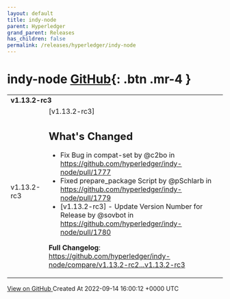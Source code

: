 ```yaml
---
layout: default
title: indy-node
parent: Hyperledger
grand_parent: Releases
has_children: false
permalink: /releases/hyperledger/indy-node
---
```


# indy-node <span class="fs-3 right-align">[GitHub](https://github.com/hyperledger/indy-node){: .btn .mr-4 }</span>


<div>
    <table>
        <tr>
            <td colspan="2">
                <b>
                    v1.13.2-rc3
                </b>
            </td>
        </tr>
        <tr>
            <td>
                <span class="chip">
                    v1.13.2-rc3
                </span>
            </td>
            <td>
                [v1.13.2-rc3] 

## What's Changed
* Fix Bug in compat-set by @c2bo in https://github.com/hyperledger/indy-node/pull/1777
* Fixed prepare_package Script by @pSchlarb in https://github.com/hyperledger/indy-node/pull/1779
* [v1.13.2-rc3] - Update Version Number for Release by @sovbot in https://github.com/hyperledger/indy-node/pull/1780


**Full Changelog**: https://github.com/hyperledger/indy-node/compare/v1.13.2-rc2...v1.13.2-rc3
            </td>
        </tr>
    </table>
    <a href="https://github.com/hyperledger/indy-node/releases/tag/v1.13.2-rc3" class=".btn">
        View on GitHub
    </a>
    <span class="right-align">
        Created At 2022-09-14 16:00:12 +0000 UTC
    </span>
</div>

